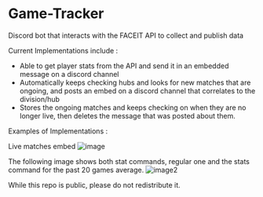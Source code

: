 # Game-Tracker
Discord bot that interacts with the FACEIT API to collect and publish data

Current Implementations include : 
- Able to get player stats from the API and send it in an embedded message on a discord channel
- Automatically keeps checking hubs and looks for new matches that are ongoing, and posts an embed on a discord channel that correlates to the division/hub
- Stores the ongoing matches and keeps checking on when they are no longer live, then deletes the message that was posted about them.


Examples of Implementations : 

Live matches embed
![image](https://media.discordapp.net/attachments/737581188893638666/739916371655131166/unknown.png) 

The following image shows both stat commands, regular one and the stats command for the past 20 games average.
![image2](https://media.discordapp.net/attachments/737581188893638666/739916722693472286/unknown.png?width=488&height=495)

While this repo is public, please do not redistribute it.
